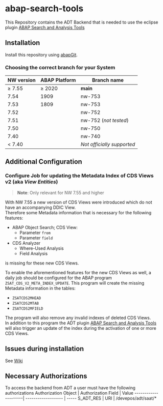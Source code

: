 # abap-search-tools

This Repository contains the ADT Backend that is needed to use the eclipse plugin
[ABAP Search and Analysis Tools](https://www.github.com/stockbal/abap-search-tools-ui)

## Installation

Install this repository using [abapGit](https://github.com/larshp/abapGit#abapgit).

### Choosing the correct branch for your System

NW version|ABAP Platform|Branch name
----------|-------------|-----------
&#8805; 7.55|&#8805; 2020  |**main**
7.54|1909|nw-753
7.53|1809|nw-753
7.52||nw-752
7.51||nw-752 (_not tested_)
7.50||nw-750
7.40||nw-740
< 7.40||*Not officially supported*

## Additional Configuration

### Configure Job for updating the Metadata Index of CDS Views v2 (aka _View Entities_)

> **Note**: Only relevant for NW 7.55 and higher

With NW 7.55 a new version of CDS Views were introduced which do not have an accompanying DDIC View.  
Therefore some Metadata information that is necessary for the following features:

- ABAP Object Search; CDS View:
  - Parameter `from`
  - Parameter `field`
- CDS Analyzer
  - Where-Used Analysis
  - Field Analysis

is missing for these new CDS Views.

To enable the aforementioned features for the new CDS Views as well, a daily job should be configured for the ABAP program `ZSAT_CDS_V2_META_INDEX_UPDATE`.
This program will create the missing Metadata information in the tables:

- `ZSATCDS2MHEAD`
- `ZSATCDS2MTAB`
- `ZSATCDS2MFIELD`

The program will also remove any invalid indexes of deleted CDS Views.  
In addition to this program the ADT plugin [ABAP Search and Analysis Tools](https://www.github.com/stockbal/abap-search-tools-ui) will also trigger an update of the index during the activation of one or more CDS Views.

## Issues during installation

See [Wiki](https://github.com/stockbal/abap-search-tools/wiki/Installation-Issues)

## Necessary Authorizations

To access the backend from ADT a user must have the following authorizations
Authorization Object | Authorization Field | Value
---------------------| ------------------- | -----
S_ADT_RES            | URI                 | /devepos/adt/saat/*
